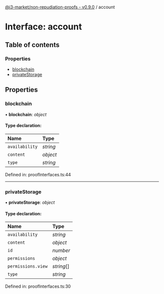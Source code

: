 [@i3-market/non-repudiation-proofs - v0.9.0](../API.md) / account

# Interface: account

## Table of contents

### Properties

- [blockchain](account.md#blockchain)
- [privateStorage](account.md#privatestorage)

## Properties

### blockchain

• **blockchain**: *object*

#### Type declaration:

Name | Type |
:------ | :------ |
`availability` | *string* |
`content` | *object* |
`type` | *string* |

Defined in: proofInterfaces.ts:44

___

### privateStorage

• **privateStorage**: *object*

#### Type declaration:

Name | Type |
:------ | :------ |
`availability` | *string* |
`content` | *object* |
`id` | *number* |
`permissions` | *object* |
`permissions.view` | *string*[] |
`type` | *string* |

Defined in: proofInterfaces.ts:30
